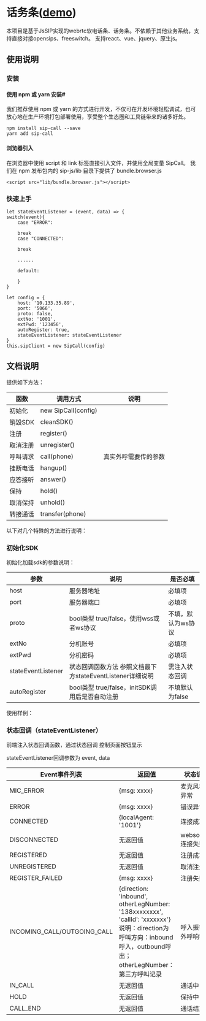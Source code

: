 # 话务条([demo](https://softphone.xsdhy.com/))
本项目是基于JsSIP实现的webrtc软电话条、话务条。不依赖于其他业务系统，支持直接对接opensips、freeswitch。
支持react、vue、jquery、原生js。

## 使用说明

### 安装

#### 使用 npm 或 yarn 安装#
我们推荐使用 npm 或 yarn 的方式进行开发，不仅可在开发环境轻松调试，也可放心地在生产环境打包部署使用，享受整个生态圈和工具链带来的诸多好处。
```
npm install sip-call --save
yarn add sip-call
```

#### 浏览器引入
在浏览器中使用 script 和 link 标签直接引入文件，并使用全局变量 SipCall。
我们在 npm 发布包内的 sip-js/lib 目录下提供了 bundle.browser.js
```
<script src="lib/bundle.browser.js"></script>
```

### 快速上手


```
let stateEventListener = (event, data) => {
switch(event){
    case "ERROR":
    
    break
    case "CONNECTED":
    
    break
    
    ......
    
    default:
    
    }
}

let config = {
    host: '10.133.35.89',
    port: '5066',
    proto: false,
    extNo: '1001',
    extPwd: '123456',
    autoRegister: true,
    stateEventListener: stateEventListener
}
this.sipClient = new SipCall(config)
```

## 文档说明

提供如下方法：

| 函数    | 调用方式                     | 说明         |
|-------|--------------------------|------------|
| 初始化   | new SipCall(config)    |            |
| 销毁SDK | cleanSDK()         |            |
| 注册    | register()         |            |
| 取消注册  | unregister()       |            |
| 呼叫请求  | call(phone) | 真实外呼需要传的参数 |
| 挂断电话  | hangup()           |            |
| 应答接听  | answer()           |            |
| 保持    | hold()             |            |
| 取消保持  | unhold()           |            |
| 转接通话  | transfer(phone)    |            |

以下对几个特殊的方法进行说明：

### 初始化SDK

初始化加载sdk的参数说明：

| 参数                 | 说明                                     | 是否必填       |
|--------------------|----------------------------------------|------------|
| host               | 服务器地址                                  | 必填项        |
| port               | 服务器端口                                  | 必填项        |
| proto              | bool类型 true/false，使用wss或者ws协议          | 不填，默认为ws协议 |
| extNo              | 分机账号                                   | 必填项        |
| extPwd             | 分机密码                                   | 必填项        |
| stateEventListener | 状态回调函数方法 参照文档最下方stateEventListener详细说明 | 需注入状态回调    |
| autoRegister       | bool类型 true/false，initSDK调用后是否自动注册     | 不填默认为false |

使用样例：


### 状态回调（stateEventListener）

前端注入状态回调函数，通过状态回调 控制页面按钮显示

stateEventListener回调参数为 event, data

| Event事件列表                   | 返回值                                                                                                                                      | 状态说明          |
|-----------------------------|------------------------------------------------------------------------------------------------------------------------------------------|---------------|
| MIC_ERROR                   | {msg: xxxx}                                                                                                                              | 麦克风检测异常       |
| ERROR                       | {msg: xxxx}                                                                                                                              | 错误异常          |
| CONNECTED                   | {localAgent: '1001'}                                                                                                                     | 连接成功          |
| DISCONNECTED                | 无返回值                                                                                                                                     | websocket连接失败 |
| REGISTERED                  | 无返回值                                                                                                                                     | 注册成功          |
| UNREGISTERED                | 无返回值                                                                                                                                     | 取消注册          |
| REGISTER_FAILED             | {msg: xxxx}                                                                                                                              | 注册失败          |
| INCOMING_CALL/OUTGOING_CALL | {direction: 'inbound', otherLegNumber: '138xxxxxxxx', 'callId': 'xxxxxxx'} 说明：direction为呼叫方向：inbound呼入，outbound呼出；otherLegNumber：第三方呼叫记录 | 呼入振铃/外呼响铃     |
| IN_CALL                     | 无返回值                                                                                                                                     | 通话中           |
| HOLD                        | 无返回值                                                                                                                                     | 保持中           |
| CALL_END                    | 无返回值                                                                                                                                     | 通话结束          |

